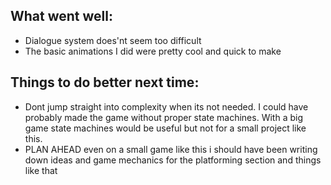 ## What went well:

- Dialogue system does'nt seem too difficult
- The basic animations I did were pretty cool and quick to make

## Things to do better next time:

- Dont jump straight into complexity when its not needed. I could have probably made the game without proper state machines. With a big game state machines would be useful but not for a small project like this.
- PLAN AHEAD even on a small game like this i should have been writing down ideas and game mechanics for the platforming section and things like that
